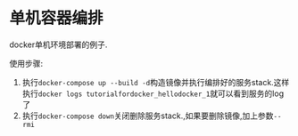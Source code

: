 # 单机容器编排

docker单机环境部署的例子.

使用步骤:

1. 执行`docker-compose up --build -d`构造镜像并执行编排好的服务stack.这样执行`docker logs tutorialfordocker_hellodocker_1`就可以看到服务的log了
2. 执行`docker-compose down`关闭删除服务stack.,如果要删除镜像,加上参数`--rmi`
